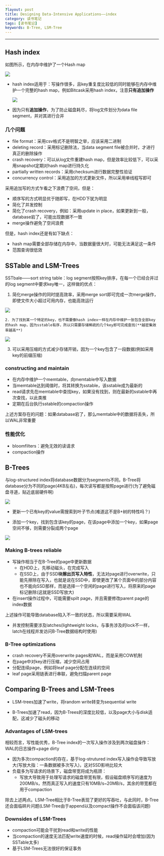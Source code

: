 ```yaml
---
?layout: post
title: Designing Data-Intensive Applications——index
category: 读书笔记
tags: [读书笔记]
keywords: B-Tree, LSM-Tree
---
```


---

## Hash index

如图所示，在内存中维护了一个Hash map

![](https://raw.githubusercontent.com/HaHaJeff/HaHaJeff.github.io/master/img/index/hash_index.png)

- hash index适用于：写操作很多，且key重复度比较低的同时能够在内存中维护一个完整的hash map，例如Bitcask采用hash index，注意**只有追加操作**

  ![](https://raw.githubusercontent.com/HaHaJeff/HaHaJeff.github.io/master/img/index/compaction_hash.png)

- 因为只有**追加操作**，为了防止磁盘耗尽，将log文件划分为data file segment，并对其进行合并

### 几个问题

- file format：采用csv格式不是明智之举，应该采用二进制
- deleting record：采用标记删除法，当data segment file被合并时，才进行真正的删除操作
- crash recovery：可以从log文件重建hash map，但是效率比较低下，可以采用snapshot定期对hash map进行持久化
- partially written records：采用checksum进行数据完整性验证
- concurrency control：采用追加的方式更新文件，所以采用单线程写即可

采用追加写的方式乍看之下浪费了空间，但是：

- 顺序写的方式明显优于随即写，在HDD下犹为明显
- 简化了并发控制
- 简化了crash recovery，例如：采用update in place，如果更新到一般，database宕了，可能出现数据不一致
- merge操作避免了空间浪费

但是，hash index还是有如下缺点：

- hash map需要全部存储在内存中，当数据量很大时，可能无法满足这一条件
- 范围查询很低效

## SSTable and LSM-Trees

SSTbale——sort string table：log segment按照key排序，在每一个已经合并过的log segment中要求key唯一，这样做的优点：

1. 简化merge操作的同时提高效率，采用merge sort即可完成一次merge操作，即使文件大小超过可用内存，也能高效运行

![](https://raw.githubusercontent.com/HaHaJeff/HaHaJeff.github.io/master/img/index/merge_sstable.png)

 	2. 为了找到某一个特定的key，也不需要像hash index一样在内存中维护一张包含全部key的hash map，因为sstable有序，所以只需要存储稀疏的几个key即可完成查找(**越密集效率越高**)

![](https://raw.githubusercontent.com/HaHaJeff/HaHaJeff.github.io/master/img/index/sstable_with_index.png)

3. 可以采用压缩的方式减少存储开销，因为一个key包含了一段数据(例如采用key的前缀压缩)

### constructing and maintain

- 在内存中维护一个memtable，向memtable中写入数据
- 当memtable达到阈值时，将其转换为sstable，该sstable成为最新的
- read请求先在memtable中查找key，如果没有找到，则在最新的sstable中再次查找，以此类推
- 定期在后台执行sstable的compaction操作

上述方案存在的问题：如果database宕了，那么memtable中的数据将丢失，所以WAL非常重要

### 性能优化

- bloomfilters：避免无效的读请求
- compaction操作

## B-Trees

与log-structured index将database数据分为segments不同，B-Tree将database分为不同的page(4KB左右)，每次读写都是按照page进行(为了避免磁盘寻道，贴近底层硬件啊)

![](https://raw.githubusercontent.com/HaHaJeff/HaHaJeff.github.io/master/img/index/btree_index.png)

- 更新一个已有key的value需搜索到叶子节点(难道这不是B+树的特性吗？)

- 添加一个key，找到包含该key的page，在该page中添加一个key，如果page空间不够，则需要分裂成两个page

![](https://raw.githubusercontent.com/HaHaJeff/HaHaJeff.github.io/master/img/index/btree_split.png)

### Making B-trees reliable

- 写操作相当于在B-Tree的page中更新数据
  - 在HDD上，先移动磁头，在完成写入
  - 在SSD上，由于SSD**块擦出页写入特性**，无法对page进行overwrite，只能先擦除在写入，也就是说在SSD中，即使更改了某个页面中的部分内容也不能向SSD那样，而是选择一个空闲的page进行写入，将原来的page标记删除(这就是SSD写放大)
- 在insert操作过程中，可能需要spilt page，并且需要修改parent page的index数据

上述操作可能导致database陷入不一致的状态，所以需要采用WAL

- 并发控制需要涉及latches(lightweight locks，与事务涉及的lock不一样，latch在线程并发访问B-Tree数据结构时使用)

### B-Tree optimizations

- crash recovery不采用overwrite pages和WAL，而是采用COW机制
- 在page中对key进行压缩，减少空间占用
- 分配连续page，例如将leaf page分配在连续的空间
- leaf page采用链表进行串联，避免扫描parent page

## Comparing B-Trees and LSM-Trees

- LSM-trees加速了write，将random write转变为sequential write

- B-Trees加速了read，因为B-Trees的深度比较低，以及page大小与disk适配，这减少了磁头的移动

### Advantages of LSM-trees

相较而言，写性能优秀，B-Tree index的一次写入操作涉及到两次磁盘操作：WAL的日志操作+page dirty

- 因为多次compaction的存在，基于log-strutured index写入操作会导致写放大(写放大指：一条数据被多次写入)，这对SSD影响比较大
- 负载多为写请求的场景下，磁盘带宽将成为瓶颈：
  - 写放大导致用于处理写请求的磁盘带宽有限，假设磁盘顺序写的速度为200MB/s，然而真正写入的速度只有10MB/s~20MB/s，其余的带宽都在用于compaction

除去上述两点。LSM-Tree相比于B-Tree表现了更好的写吞吐，与此同时，B-Tree还会面临碎片问题(LSM-Tree由于append以及compact操作不会面临该问题)

### Downsides of LSM-Trees

- compaction可能会干扰到read和write的性能
- 当compaction的速度无法匹配write速度的时候，read操作延时会增加(因为SSTable太多)
- 基于LSM-Trees无法很好的保证事务
